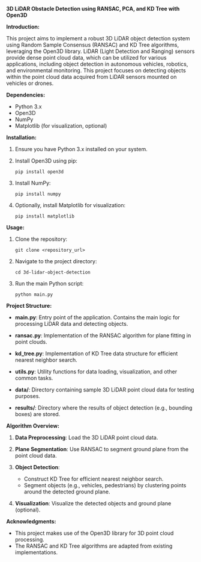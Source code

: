 **3D LiDAR Obstacle Detection using RANSAC, PCA, and KD Tree with Open3D**

**Introduction:**

This project aims to implement a robust 3D LiDAR object detection system using Random Sample Consensus (RANSAC) and KD Tree algorithms, leveraging the Open3D library. LiDAR (Light Detection and Ranging) sensors provide dense point cloud data, which can be utilized for various applications, including object detection in autonomous vehicles, robotics, and environmental monitoring. This project focuses on detecting objects within the point cloud data acquired from LiDAR sensors mounted on vehicles or drones.

**Dependencies:**

- Python 3.x
- Open3D
- NumPy
- Matplotlib (for visualization, optional)

**Installation:**

1. Ensure you have Python 3.x installed on your system.
2. Install Open3D using pip:

   ```
   pip install open3d
   ```

3. Install NumPy:

   ```
   pip install numpy
   ```

4. Optionally, install Matplotlib for visualization:

   ```
   pip install matplotlib
   ```

**Usage:**

1. Clone the repository:

   ```
   git clone <repository_url>
   ```

2. Navigate to the project directory:

   ```
   cd 3d-lidar-object-detection
   ```

3. Run the main Python script:

   ```
   python main.py
   ```

**Project Structure:**

- **main.py**: Entry point of the application. Contains the main logic for processing LiDAR data and detecting objects.
  
- **ransac.py**: Implementation of the RANSAC algorithm for plane fitting in point clouds.
  
- **kd_tree.py**: Implementation of KD Tree data structure for efficient nearest neighbor search.
  
- **utils.py**: Utility functions for data loading, visualization, and other common tasks.
  
- **data/**: Directory containing sample 3D LiDAR point cloud data for testing purposes.
  
- **results/**: Directory where the results of object detection (e.g., bounding boxes) are stored.

**Algorithm Overview:**

1. **Data Preprocessing**: Load the 3D LiDAR point cloud data.
  
2. **Plane Segmentation**: Use RANSAC to segment ground plane from the point cloud data.
  
3. **Object Detection**:
   - Construct KD Tree for efficient nearest neighbor search.
   - Segment objects (e.g., vehicles, pedestrians) by clustering points around the detected ground plane.
  
4. **Visualization**: Visualize the detected objects and ground plane (optional).

**Acknowledgments:**

- This project makes use of the Open3D library for 3D point cloud processing.
- The RANSAC and KD Tree algorithms are adapted from existing implementations.
